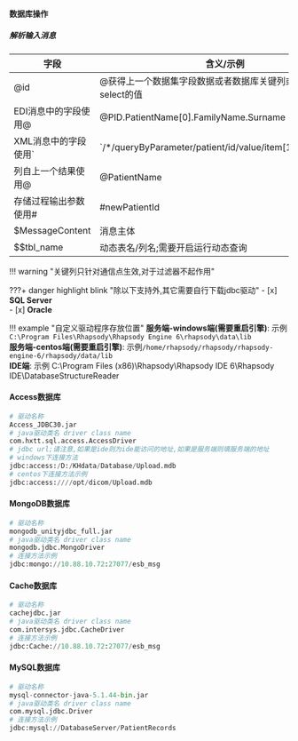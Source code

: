 #### **数据库操作**

##### 解析输入消息

| 字段                  | 含义/示例                                                    |
| --------------------- | ------------------------------------------------------------ |
| @id                   | @获得上一个数据集字段数据或者数据库关键列或者存储过程select的值 |
| EDI消息中的字段使用@  | @PID.PatientName[0].FamilyName.Surname                       |
| XML消息中的字段使用`  | &#96;/*/queryByParameter/patient/id/value/item[1]/@extension&#96; |
| 列自上一个结果使用@   | @PatientName                                                 |
| 存储过程输出参数使用# | #newPatientId                                                |
| $MessageContent       | 消息主体                                                     |
| $$tbl_name            | 动态表名/列名;需要开启运行动态查询                           |

!!! warning "关键列只针对通信点生效,对于过滤器不起作用"

???+ danger highlight blink "除以下支持外,其它需要自行下载jdbc驱动"
	- [x] **SQL Server**<br>
    - [x] **Oracle**

!!! example  "自定义驱动程序存放位置"
     **服务端-windows端(需要重启引擎)**: 示例`C:\Program Files\Rhapsody\Rhapsody Engine 6\rhapsody\data\lib` <br>
     **服务端-centos端(需要重启引擎)**: 示例`/home/rhapsody/rhapsody/rhapsody-engine-6/rhapsody/data/lib` <br>
     **IDE端**: 示例 C:\Program Files (x86)\Rhapsody\Rhapsody IDE 6\Rhapsody IDE\DatabaseStructureReader


#### Access数据库

```python
# 驱动名称
Access_JDBC30.jar
# java驱动类名 driver class name
com.hxtt.sql.access.AccessDriver
# jdbc url;请注意,如果是ide则为ide能访问的地址,如果是服务端则填服务端的地址
# windows下连接方法
jdbc:access:/D:/KHdata/Database/Upload.mdb
# centos下连接方法示例
jdbc:access:////opt/dicom/Upload.mdb
```

#### MongoDB数据库

```python
# 驱动名称
mongodb_unityjdbc_full.jar
# java驱动类名 driver class name
mongodb.jdbc.MongoDriver
# 连接方法示例
jdbc:mongo://10.88.10.72:27077/esb_msg
```

#### Cache数据库

```python
# 驱动名称
cachejdbc.jar
# java驱动类名 driver class name
com.intersys.jdbc.CacheDriver
# 连接方法示例
jdbc:Cache://10.88.10.72:27077/esb_msg
```

#### MySQL数据库

```python
# 驱动名称
mysql-connector-java-5.1.44-bin.jar
# java驱动类名 driver class name
com.mysql.jdbc.Driver
# 连接方法示例
jdbc:mysql://DatabaseServer/PatientRecords
```

